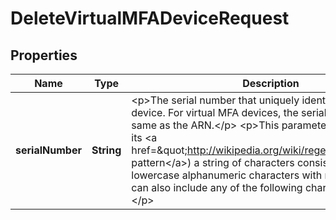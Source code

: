 

# DeleteVirtualMFADeviceRequest


## Properties

| Name | Type | Description | Notes |
|------------ | ------------- | ------------- | -------------|
|**serialNumber** | **String** | &lt;p&gt;The serial number that uniquely identifies the MFA device. For virtual MFA devices, the serial number is the same as the ARN.&lt;/p&gt; &lt;p&gt;This parameter allows (through its &lt;a href&#x3D;\&quot;http://wikipedia.org/wiki/regex\&quot;&gt;regex pattern&lt;/a&gt;) a string of characters consisting of upper and lowercase alphanumeric characters with no spaces. You can also include any of the following characters: &#x3D;,.@:/-&lt;/p&gt; |  |



